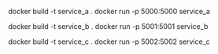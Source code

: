docker build -t service_a .
docker run -p 5000:5000 service_a

docker build -t service_b .
docker run -p 5001:5001 service_b

docker build -t service_c .
docker run -p 5002:5002 service_c